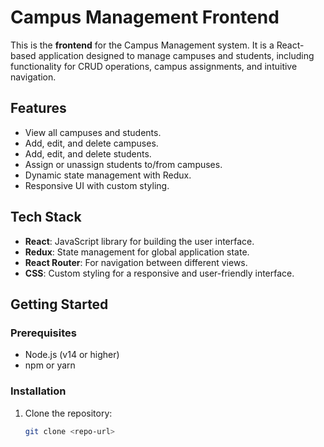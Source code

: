 # Campus Management Frontend

This is the **frontend** for the Campus Management system. It is a React-based application designed to manage campuses and students, including functionality for CRUD operations, campus assignments, and intuitive navigation.

## Features

- View all campuses and students.
- Add, edit, and delete campuses.
- Add, edit, and delete students.
- Assign or unassign students to/from campuses.
- Dynamic state management with Redux.
- Responsive UI with custom styling.

## Tech Stack

- **React**: JavaScript library for building the user interface.
- **Redux**: State management for global application state.
- **React Router**: For navigation between different views.
- **CSS**: Custom styling for a responsive and user-friendly interface.

## Getting Started

### Prerequisites

- Node.js (v14 or higher)
- npm or yarn

### Installation

1. Clone the repository:
   ```bash
   git clone <repo-url>
   ```
